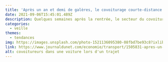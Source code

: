 ```yaml
---
title: 'Après un an et demi de galères, le covoiturage courte-distance se rassure'
date: 2021-09-06T15:45:01.489Z
description: Quelques semaines après la rentrée, le secteur du covoiturage semble trouver son rythme de croisière. Il ressort de la crise avec un modèle économique renforcé et des trajets qui repartent enfin à la hausse.
categories:
  - veille
themes:
  - tendances
img: https://images.unsplash.com/photo-1521136095380-08fbd7be93c8?ixlib=rb-1.2.1&ixid=MnwxMjA3fDB8MHxwaG90by1wYWdlfHx8fGVufDB8fHx8&auto=format&fit=crop&w=1470&q=80
link: https://www.journaldunet.com/economie/transport/1505831-apres-un-an-et-demi-de-galeres-le-covoiturage-courte-distance-se-rassure/
alt: covoitureurs dans une voiture lors d'un trajet
---
```

